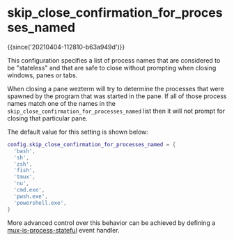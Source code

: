 # skip_close_confirmation_for_processes_named

{{since('20210404-112810-b63a949d')}}

This configuration specifies a list of process names that are
considered to be "stateless" and that are safe to close without
prompting when closing windows, panes or tabs.

When closing a pane wezterm will try to determine the processes
that were spawned by the program that was started in the pane.
If all of those process names match one of the names in the
`skip_close_confirmation_for_processes_named` list then it will
not prompt for closing that particular pane.

The default value for this setting is shown below:

```lua
config.skip_close_confirmation_for_processes_named = {
  'bash',
  'sh',
  'zsh',
  'fish',
  'tmux',
  'nu',
  'cmd.exe',
  'pwsh.exe',
  'powershell.exe',
}
```

More advanced control over this behavior can be achieved by defining a
[mux-is-process-stateful](../mux-events/mux-is-process-stateful.md) event handler.

